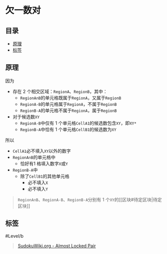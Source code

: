 # 欠一数对

<!-- START doctoc generated TOC please keep comment here to allow auto update -->
<!-- DON'T EDIT THIS SECTION, INSTEAD RE-RUN doctoc TO UPDATE -->
## 目录

- [原理](#%E5%8E%9F%E7%90%86)
- [标签](#%E6%A0%87%E7%AD%BE)

<!-- END doctoc generated TOC please keep comment here to allow auto update -->

## 原理

因为
- 存在 2 个相交区域：`RegionA`、`RegionB`，其中：
	- `RegionA∩B`的单元格既属于`RegionA`，又属于`RegionB`
	- `RegionA-B`的单元格属于`RegionA`，不属于`RegionB`
	- `RegionB-A`的单元格不属于`RegionA`，属于`RegionB`
- 对于候选数`XY`
	- `RegionA-B`中仅有 1 个单元格`CellA1`的候选数包含`XY`，即`XY*`
	- `RegionB-A`中恰有 1 个单元格`CellB1`的候选数为`XY`

所以
- `CellA1`必不填入`XY`以外的数字
- `RegionA∩B`的单元格中
	- 恰好有1 格填入数字`X`或`Y`
- `RegionB-A`中
	- 除了`CellB1`的其他单元格
		- 必不填入`X`
		- 必不填入`Y`

> `RegionA∩B`、`RegionA-B`、`RegionB-A`分别有 1 个`XY`的[[区块#待定区块|待定区块]]

## 标签

#Level/b

> [SudokuWiki.org - Almost Locked Pair](https://www.sudokuwiki.org/Almost_Locked_Pair)
